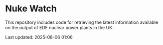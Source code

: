 # Nuke Watch

This repository includes code for retrieving the latest information available on the output of EDF nuclear power plants in the UK.

Last updated: 2025-08-06 01:06